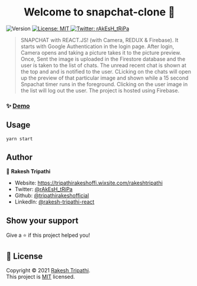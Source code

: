 <h1 align="center">Welcome to snapchat-clone 👋</h1>
<p>
  <img alt="Version" src="https://img.shields.io/badge/version-0.1.0-blue.svg?cacheSeconds=2592000" />
  <a href="https://github.com/tripathirakeshofficial/snapchat-clone/blob/master/LICENSE" target="_blank">
    <img alt="License: MIT" src="https://img.shields.io/badge/License-MIT-yellow.svg" />
  </a>
  <a href="https://twitter.com/rAkEsH_tRiPa" target="_blank">
    <img alt="Twitter: rAkEsH_tRiPa" src="https://img.shields.io/twitter/follow/rAkEsH_tRiPa.svg?style=social" />
  </a>
</p>

> SNAPCHAT with REACT.JS! (with Camera, REDUX & Firebase). It starts with Google Authentication in the login page. After login, Camera opens and taking a picture takes it to the picture preview. Once, Sent the image is uploaded in the Firestore database and the user is taken to the list of chats. The unread recent chat is shown at the top and and is notified to the user. CLicking on the chats will open up the preview of that particular image and shown while a 15 second Snpachat timer runs in the foreground. Clicking on the user image in the list will log out the user. The project is hosted using Firebase.

### ✨ [Demo](https://snapchat-clone-2c0f4.web.app)

## Usage

```sh
yarn start
```

## Author

👤 **Rakesh Tripathi**

- Website: https://tripathirakeshoffi.wixsite.com/rakeshtripathi
- Twitter: [@rAkEsH_tRiPa](https://twitter.com/rAkEsH_tRiPa)
- Github: [@tripathirakeshofficial](https://github.com/tripathirakeshofficial)
- LinkedIn: [@rakesh-tripathi-react](https://linkedin.com/in/rakesh-tripathi-react)

## Show your support

Give a ⭐️ if this project helped you!

## 📝 License

Copyright © 2021 [Rakesh Tripathi](https://github.com/tripathirakeshofficial).<br />
This project is [MIT](https://github.com/tripathirakeshofficial/snapchat-clone/blob/master/LICENSE) licensed.
